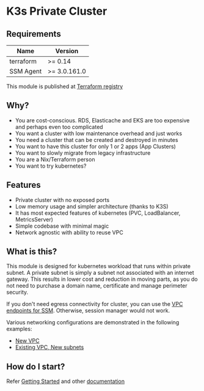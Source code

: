 # K3s Private Cluster

## Requirements

| Name      | Version      |
| --------- | ------------ |
| terraform | >= 0.14      |
| SSM Agent | >= 3.0.161.0 |

This module is published at [Terraform registry](https://registry.terraform.io/modules/sagittaros/private-cloud/k3s/latest)

## Why?

- You are cost-conscious. RDS, Elasticache and EKS are too expensive and perhaps even too complicated
- You want a cluster with low maintenance overhead and just works
- You need a cluster that can be created and destroyed in minutes
- You want to have this cluster for only 1 or 2 apps (App Clusters)
- You want to slowly migrate from legacy infrastructure
- You are a Nix/Terraform person
- You want to try kubernetes?

## Features

- Private cluster with no exposed ports
- Low memory usage and simpler architecture (thanks to K3S)
- It has most expected features of kubernetes (PVC, LoadBalancer, MetricsServer)
- Simple codebase with minimal magic
- Network agnostic with ability to reuse VPC

## What is this?

This module is designed for kubernetes workload that runs within private subnet. A private subnet is simply a subnet not associated with an internet gateway. This results in lower cost and reduction in moving parts, as you do not need to purchase a domain name, certificate and manage perimeter security.

If you don't need egress connectivity for cluster, you can use the [VPC endpoints for SSM](./extras/ssm_vpc_endpoints). Otherwise, session manager would not work.

Various networking configurations are demonstrated in the following examples:

- [New VPC](./examples/k3s-in-new-vpc)
- [Existing VPC, New subnets](./examples/k3s-in-existing-vpc)

## How do I start?

Refer [Getting Started](./docs/getting-started.md) and other [documentation](./docs)
